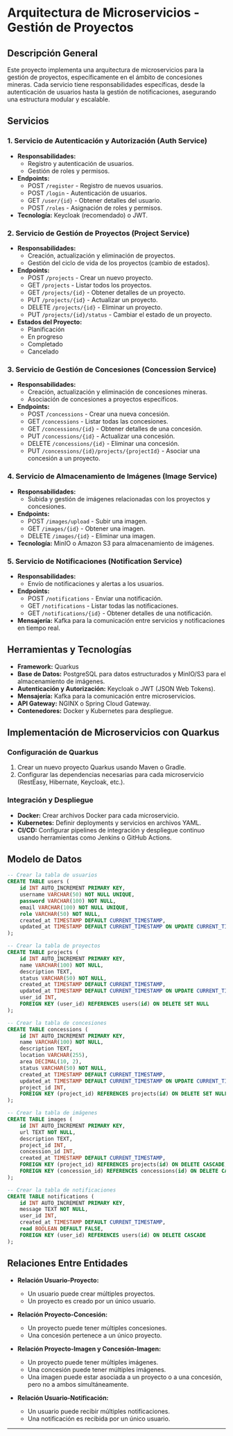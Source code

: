 # Arquitectura de Microservicios - Gestión de Proyectos

## Descripción General

Este proyecto implementa una arquitectura de microservicios para la gestión de proyectos, específicamente en el ámbito de concesiones mineras. Cada servicio tiene responsabilidades específicas, desde la autenticación de usuarios hasta la gestión de notificaciones, asegurando una estructura modular y escalable.

## Servicios

### 1. Servicio de Autenticación y Autorización (Auth Service)
- **Responsabilidades:**
    - Registro y autenticación de usuarios.
    - Gestión de roles y permisos.
- **Endpoints:**
    - POST `/register` - Registro de nuevos usuarios.
    - POST `/login` - Autenticación de usuarios.
    - GET `/user/{id}` - Obtener detalles del usuario.
    - POST `/roles` - Asignación de roles y permisos.
- **Tecnología:** Keycloak (recomendado) o JWT.

### 2. Servicio de Gestión de Proyectos (Project Service)
- **Responsabilidades:**
    - Creación, actualización y eliminación de proyectos.
    - Gestión del ciclo de vida de los proyectos (cambio de estados).
- **Endpoints:**
    - POST `/projects` - Crear un nuevo proyecto.
    - GET `/projects` - Listar todos los proyectos.
    - GET `/projects/{id}` - Obtener detalles de un proyecto.
    - PUT `/projects/{id}` - Actualizar un proyecto.
    - DELETE `/projects/{id}` - Eliminar un proyecto.
    - PUT `/projects/{id}/status` - Cambiar el estado de un proyecto.
- **Estados del Proyecto:**
    - Planificación
    - En progreso
    - Completado
    - Cancelado

### 3. Servicio de Gestión de Concesiones (Concession Service)
- **Responsabilidades:**
    - Creación, actualización y eliminación de concesiones mineras.
    - Asociación de concesiones a proyectos específicos.
- **Endpoints:**
    - POST `/concessions` - Crear una nueva concesión.
    - GET `/concessions` - Listar todas las concesiones.
    - GET `/concessions/{id}` - Obtener detalles de una concesión.
    - PUT `/concessions/{id}` - Actualizar una concesión.
    - DELETE `/concessions/{id}` - Eliminar una concesión.
    - PUT `/concessions/{id}/projects/{projectId}` - Asociar una concesión a un proyecto.

### 4. Servicio de Almacenamiento de Imágenes (Image Service)
- **Responsabilidades:**
    - Subida y gestión de imágenes relacionadas con los proyectos y concesiones.
- **Endpoints:**
    - POST `/images/upload` - Subir una imagen.
    - GET `/images/{id}` - Obtener una imagen.
    - DELETE `/images/{id}` - Eliminar una imagen.
- **Tecnología:** MinIO o Amazon S3 para almacenamiento de imágenes.

### 5. Servicio de Notificaciones (Notification Service)
- **Responsabilidades:**
    - Envío de notificaciones y alertas a los usuarios.
- **Endpoints:**
    - POST `/notifications` - Enviar una notificación.
    - GET `/notifications` - Listar todas las notificaciones.
    - GET `/notifications/{id}` - Obtener detalles de una notificación.
- **Mensajería:** Kafka para la comunicación entre servicios y notificaciones en tiempo real.

## Herramientas y Tecnologías

- **Framework:** Quarkus
- **Base de Datos:** PostgreSQL para datos estructurados y MinIO/S3 para el almacenamiento de imágenes.
- **Autenticación y Autorización:** Keycloak o JWT (JSON Web Tokens).
- **Mensajería:** Kafka para la comunicación entre microservicios.
- **API Gateway:** NGINX o Spring Cloud Gateway.
- **Contenedores:** Docker y Kubernetes para despliegue.

## Implementación de Microservicios con Quarkus

### Configuración de Quarkus
1. Crear un nuevo proyecto Quarkus usando Maven o Gradle.
2. Configurar las dependencias necesarias para cada microservicio (RestEasy, Hibernate, Keycloak, etc.).

### Integración y Despliegue

- **Docker:** Crear archivos Docker para cada microservicio.
- **Kubernetes:** Definir deployments y servicios en archivos YAML.
- **CI/CD:** Configurar pipelines de integración y despliegue continuo usando herramientas como Jenkins o GitHub Actions.

## Modelo de Datos

```sql
-- Crear la tabla de usuarios
CREATE TABLE users (
    id INT AUTO_INCREMENT PRIMARY KEY,
    username VARCHAR(50) NOT NULL UNIQUE,
    password VARCHAR(100) NOT NULL,
    email VARCHAR(100) NOT NULL UNIQUE,
    role VARCHAR(50) NOT NULL,
    created_at TIMESTAMP DEFAULT CURRENT_TIMESTAMP,
    updated_at TIMESTAMP DEFAULT CURRENT_TIMESTAMP ON UPDATE CURRENT_TIMESTAMP
);

-- Crear la tabla de proyectos
CREATE TABLE projects (
    id INT AUTO_INCREMENT PRIMARY KEY,
    name VARCHAR(100) NOT NULL,
    description TEXT,
    status VARCHAR(50) NOT NULL,
    created_at TIMESTAMP DEFAULT CURRENT_TIMESTAMP,
    updated_at TIMESTAMP DEFAULT CURRENT_TIMESTAMP ON UPDATE CURRENT_TIMESTAMP,
    user_id INT,
    FOREIGN KEY (user_id) REFERENCES users(id) ON DELETE SET NULL
);

-- Crear la tabla de concesiones
CREATE TABLE concessions (
    id INT AUTO_INCREMENT PRIMARY KEY,
    name VARCHAR(100) NOT NULL,
    description TEXT,
    location VARCHAR(255),
    area DECIMAL(10, 2),
    status VARCHAR(50) NOT NULL,
    created_at TIMESTAMP DEFAULT CURRENT_TIMESTAMP,
    updated_at TIMESTAMP DEFAULT CURRENT_TIMESTAMP ON UPDATE CURRENT_TIMESTAMP,
    project_id INT,
    FOREIGN KEY (project_id) REFERENCES projects(id) ON DELETE SET NULL
);

-- Crear la tabla de imágenes
CREATE TABLE images (
    id INT AUTO_INCREMENT PRIMARY KEY,
    url TEXT NOT NULL,
    description TEXT,
    project_id INT,
    concession_id INT,
    created_at TIMESTAMP DEFAULT CURRENT_TIMESTAMP,
    FOREIGN KEY (project_id) REFERENCES projects(id) ON DELETE CASCADE,
    FOREIGN KEY (concession_id) REFERENCES concessions(id) ON DELETE CASCADE
);

-- Crear la tabla de notificaciones
CREATE TABLE notifications (
    id INT AUTO_INCREMENT PRIMARY KEY,
    message TEXT NOT NULL,
    user_id INT,
    created_at TIMESTAMP DEFAULT CURRENT_TIMESTAMP,
    read BOOLEAN DEFAULT FALSE,
    FOREIGN KEY (user_id) REFERENCES users(id) ON DELETE CASCADE
);
```

## Relaciones Entre Entidades

- **Relación Usuario-Proyecto:**
    - Un usuario puede crear múltiples proyectos.
    - Un proyecto es creado por un único usuario.

- **Relación Proyecto-Concesión:**
    - Un proyecto puede tener múltiples concesiones.
    - Una concesión pertenece a un único proyecto.

- **Relación Proyecto-Imagen y Concesión-Imagen:**
    - Un proyecto puede tener múltiples imágenes.
    - Una concesión puede tener múltiples imágenes.
    - Una imagen puede estar asociada a un proyecto o a una concesión, pero no a ambos simultáneamente.

- **Relación Usuario-Notificación:**
    - Un usuario puede recibir múltiples notificaciones.
    - Una notificación es recibida por un único usuario.

---


